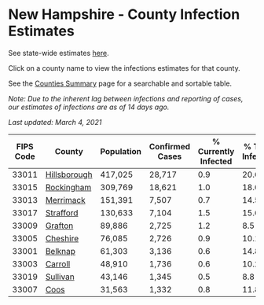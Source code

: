 # New Hampshire - County Infection Estimates

See state-wide estimates [here](/infections/us-nh).

Click on a county name to view the infections estimates for that county.

See the [Counties Summary](/infections/summary-counties) page for a searchable and sortable table.

*Note: Due to the inherent lag between infections and reporting of cases, our estimates of infections are as of 14 days ago.*

*Last updated: March 4, 2021*

|   FIPS Code |                       County |   Population |   Confirmed Cases |   % Currently Infected |   % Total Infected |
|-------------|------------------------------|--------------|-------------------|------------------------|--------------------|
|       33011 | [Hillsborough](hillsborough) |      417,025 |            28,717 |                    0.9 |               20.6 |
|       33015 |     [Rockingham](rockingham) |      309,769 |            18,621 |                    1.0 |               18.0 |
|       33013 |       [Merrimack](merrimack) |      151,391 |             7,507 |                    0.7 |               14.5 |
|       33017 |       [Strafford](strafford) |      130,633 |             7,104 |                    1.5 |               15.6 |
|       33009 |           [Grafton](grafton) |       89,886 |             2,725 |                    1.2 |                8.5 |
|       33005 |         [Cheshire](cheshire) |       76,085 |             2,726 |                    0.9 |               10.1 |
|       33001 |           [Belknap](belknap) |       61,303 |             3,136 |                    0.6 |               14.8 |
|       33003 |           [Carroll](carroll) |       48,910 |             1,736 |                    0.6 |               10.2 |
|       33019 |         [Sullivan](sullivan) |       43,146 |             1,345 |                    0.5 |                8.8 |
|       33007 |                 [Coos](coos) |       31,563 |             1,332 |                    0.8 |               11.8 |